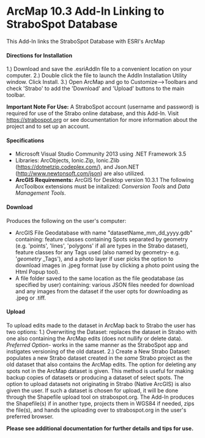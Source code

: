 # ArcMap 10.3 Add-In Linking to StraboSpot Database 
This Add-In links the StraboSpot Database with ESRI's ArcMap 

#### Directions for Installation
1.) Download and save the .esriAddIn file to a convenient location on your computer. 
2.) Double click the file to launch the AddIn Installation Utility window. Click Install. 
3.) Open ArcMap and go to Customize-->Toolbars and check 'Strabo' to add the 'Download' and 'Upload' buttons to the main toolbar.

**Important Note For Use:**
A StraboSpot account (username and password) is required for use of the Strabo online database, and this Add-In. Visit https://strabospot.org or see documentation for more information about the project and to set up an account.

#### Specifications
* Microsoft Visual Studio Community 2013 using .NET Framework 3.5 
* Libraries: ArcObjects, Ionic.Zip, Ionic.Zlib (https://dotnetzip.codeplex.com/), and Json.NET (http://www.newtonsoft.com/json) are also utilized. 
* **ArcGIS Requirements:** ArcGIS for Desktop version 10.3.1
    The following ArcToolbox extensions must be initalized: _Conversion Tools_ and _Data Management Tools_.

#### Download 
Produces the following on the user's computer: 
* ArcGIS File Geodatabase with name "datasetName_mm_dd_yyyy.gdb" containing: feature classes containing Spots separated by geometry (e.g. 'points', 'lines', 'polygons' if all are types in the Strabo dataset), feature classes for any Tags used (also named by geometry- e.g. '_geometry_ _Tags'), and a photo layer if user picks the option to download images in .jpeg format (use by clicking a photo point using the Html Popup tool). 
* A file folder saved to the same location as the file geodatabase (as specified by user) containing: various JSON files needed for download and any images from the dataset if the user opts for downloading as .jpeg or .tiff.

#### Upload
To upload edits made to the dataset in ArcMap back to Strabo the user has two options: 
1.) Overwriting the Dataset: replaces the dataset in Strabo with one also containing the ArcMap edits (does not nullify or delete data). _Preferred Option_- works in the same manner as the StraboSpot app and instigates versioning of the old dataset. 
2.) Create a New Strabo Dataset: populates a new Strabo dataset created in the _same_ Strabo project as the old dataset that also contains the ArcMap edits. The option for deleting any spots not in the ArcMap dataset is given. This method is useful for making backup copies of datasets or producing a dataset of select spots. 
The option to upload datasets not originating in Strabo (Native ArcGIS) is also given the user. If such a dataset is chosen for upload, it will be done through the Shapefile upload tool on strabospot.org. The Add-In produces the Shapefile(s) if in another type, projects them in WGS84 if needed, zips the file(s), and hands the uploading over to strabospot.org in the user's preferred browser. 

**Please see additional documentation for further details and tips for use.**